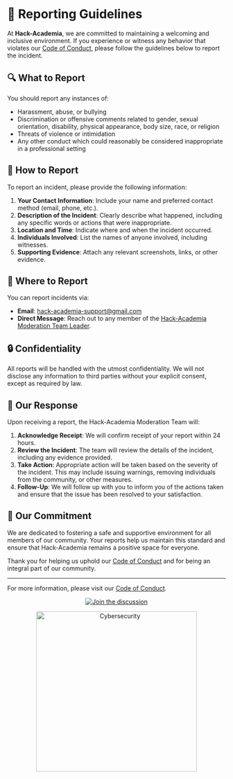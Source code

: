 # 📢 Reporting Guidelines

At **Hack-Academia**, we are committed to maintaining a welcoming and inclusive environment. If you experience or witness any behavior that violates our [Code of Conduct](https://github.com/Hunterdii/Hack-Academia/blob/main/CODE_OF_CONDUCT.md), please follow the guidelines below to report the incident.

## 🔍 What to Report

You should report any instances of:
- Harassment, abuse, or bullying
- Discrimination or offensive comments related to gender, sexual orientation, disability, physical appearance, body size, race, or religion
- Threats of violence or intimidation
- Any other conduct which could reasonably be considered inappropriate in a professional setting

## 📝 How to Report

To report an incident, please provide the following information:

1. **Your Contact Information**: Include your name and preferred contact method (email, phone, etc.).
2. **Description of the Incident**: Clearly describe what happened, including any specific words or actions that were inappropriate.
3. **Location and Time**: Indicate where and when the incident occurred.
4. **Individuals Involved**: List the names of anyone involved, including witnesses.
5. **Supporting Evidence**: Attach any relevant screenshots, links, or other evidence.

## 📧 Where to Report

You can report incidents via:

- **Email**: [hack-academia-support@gmail.com](mailto:huntermojedra@gmail.com)
- **Direct Message**: Reach out to any member of the [Hack-Academia Moderation Team Leader](https://www.linkedin.com/in/het-patel-8b110525a/).

## 🔒 Confidentiality

All reports will be handled with the utmost confidentiality. We will not disclose any information to third parties without your explicit consent, except as required by law.

## 🚀 Our Response

Upon receiving a report, the Hack-Academia Moderation Team will:

1. **Acknowledge Receipt**: We will confirm receipt of your report within 24 hours.
2. **Review the Incident**: The team will review the details of the incident, including any evidence provided.
3. **Take Action**: Appropriate action will be taken based on the severity of the incident. This may include issuing warnings, removing individuals from the community, or other measures.
4. **Follow-Up**: We will follow up with you to inform you of the actions taken and ensure that the issue has been resolved to your satisfaction.

## 🤝 Our Commitment

We are dedicated to fostering a safe and supportive environment for all members of our community. Your reports help us maintain this standard and ensure that Hack-Academia remains a positive space for everyone.

Thank you for helping us uphold our [Code of Conduct](https://github.com/Hunterdii/Hack-Academia/blob/main/CODE_OF_CONDUCT.md) and for being an integral part of our community.

---

For more information, please visit our [Code of Conduct](https://github.com/Hunterdii/Hack-Academia/blob/main/CODE_OF_CONDUCT.md).
<div align="center">
  
[![Join the discussion](https://img.shields.io/badge/Join-Discussion-blue)](https://github.com/Hunterdii/Hack-Academia/discussions)
</div>
<p align="center">
  <img src="https://images.unsplash.com/photo-1519575706483-221027bfbb31?q=80&w=2071&auto=format&fit=crop&ixlib=rb-4.0.3&ixid=M3wxMjA3fDB8MHxwaG90by1wYWdlfHx8fGVufDB8fHx8fA%3D%3D" alt="Cybersecurity" width="370" />
</p>


